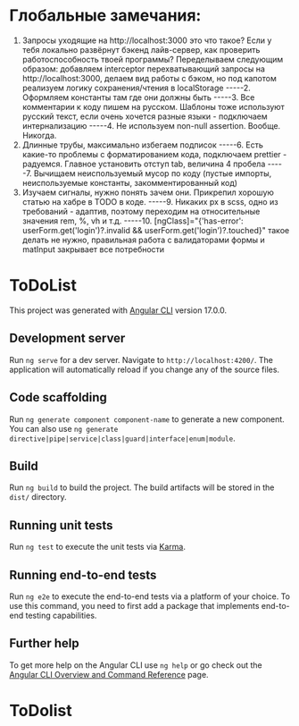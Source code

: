 # Глобальные замечания:

1. Запросы уходящие на http://localhost:3000 это что такое? Если у тебя локально развёрнут бэкенд лайв-сервер, как проверить работоспособность твоей программы? Переделываем следующим образом: добавляем interceptor перехватывающий запросы на http://localhost:3000, делаем вид работы с бэком, но под капотом реализуем логику сохранения/чтения в localStorage
-----2. Оформляем константы там где они должны быть 
-----3. Все комментарии к коду пишем на русском. Шаблоны тоже используют русский текст, если очень хочется разные языки - подключаем интернализацию
-----4. Не используем non-null assertion. Вообще. Никогда.
5. Длинные трубы, максимально избегаем подписок
-----6. Есть какие-то проблемы с форматированием кода, подключаем prettier - радуемся. Главное установить отступ tab, величина 4 пробела
-----7. Вычищаем неиспользуемый мусор по коду (пустые импорты, неиспользуемые константы, закомментированный код)
8. Изучаем сигналы, нужно понять зачем они. Прикрепил хорошую статью на хабре в TODO в коде.
-----9. Никаких px в scss, одно из требований - адаптив, поэтому переходим на относительные значения rem, %, vh и т.д.
-----10. [ngClass]="{'has-error': userForm.get('login')?.invalid && userForm.get('login')?.touched}" такое делать не нужно, правильная работа с валидаторами формы и matInput закрывает все потребности

# ToDoList

This project was generated with [Angular CLI](https://github.com/angular/angular-cli) version 17.0.0.

## Development server

Run `ng serve` for a dev server. Navigate to `http://localhost:4200/`. The application will automatically reload if you change any of the source files.

## Code scaffolding

Run `ng generate component component-name` to generate a new component. You can also use `ng generate directive|pipe|service|class|guard|interface|enum|module`.

## Build

Run `ng build` to build the project. The build artifacts will be stored in the `dist/` directory.

## Running unit tests

Run `ng test` to execute the unit tests via [Karma](https://karma-runner.github.io).

## Running end-to-end tests

Run `ng e2e` to execute the end-to-end tests via a platform of your choice. To use this command, you need to first add a package that implements end-to-end testing capabilities.

## Further help

To get more help on the Angular CLI use `ng help` or go check out the [Angular CLI Overview and Command Reference](https://angular.io/cli) page.

# ToDolist
